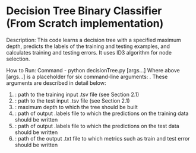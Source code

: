 # Decision Tree Binary Classifier (From Scratch implementation)

Description:
This code learns a decision tree with a specified maximum depth, predicts the labels of the training and testing examples, and calculates training and testing errors. It uses ID3 algorithm for node selection.

How to Run:
Command - python decisionTree.py [args...]
Where above [args...] is a placeholder for six command-line arguments: <train input> <test
input> <max depth> <train out> <test out> <metrics out>. These arguments are described
in detail below:
1. <train input>: path to the training input .tsv file (see Section 2.1)
2. <test input>: path to the test input .tsv file (see Section 2.1)
3. <max depth>: maximum depth to which the tree should be built
4. <train out>: path of output .labels file to which the predictions on the training data should be written
5. <test out>: path of output .labels file to which the predictions on the test data should be written
6. <metrics out>: path of the output .txt file to which metrics such as train and test error should be written
